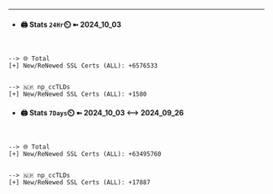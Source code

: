 

---
- #### 🖨️ **Stats** `24Hr`⏲️ ➼ 2024_10_03
```console


--> 🌐 Total
[+] New/ReNewed SSL Certs (ALL): +6576533


--> 🇳🇵 np_ccTLDs
[+] New/ReNewed SSL Certs (ALL): +1580

```

- #### 🖨️ **Stats** `7Days`⏲️ ➼ 2024_10_03 <--> 2024_09_26
```console


--> 🌐 Total
[+] New/ReNewed SSL Certs (ALL): +63495760


--> 🇳🇵 np_ccTLDs
[+] New/ReNewed SSL Certs (ALL): +17887

```

